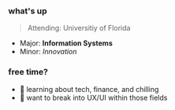 <!-- this is my personal github read.me --> 

### what's up
> Attending: Universitiy of Florida
- Major: **Information Systems**
- Minor: *Innovation*

### free time?
- 🔭 learning about tech, finance, and chilling
- 🤳 want to break into UX/UI within those fields

